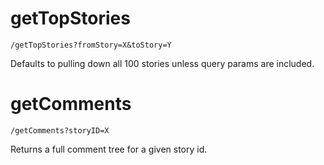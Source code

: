 getTopStories
============
`/getTopStories?fromStory=X&toStory=Y`

Defaults to pulling down all 100 stories unless query params are included.

getComments
============
`/getComments?storyID=X`

Returns a full comment tree for a given story id.